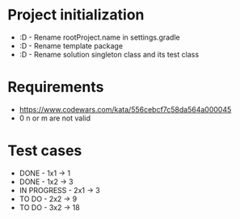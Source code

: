 # Project initialization
* :D - Rename rootProject.name in settings.gradle
* :D - Rename template package
* :D - Rename solution singleton class and its test class

# Requirements
* https://www.codewars.com/kata/556cebcf7c58da564a000045
* 0 n or m are not valid

# Test cases
* DONE - 1x1 -> 1
* DONE - 1x2 -> 3
* IN PROGRESS - 2x1 -> 3
* TO DO - 2x2 -> 9
* TO DO - 3x2 -> 18